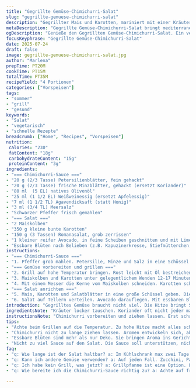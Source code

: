 ```yaml
---
title: "Gegrillte Gemüse-Chimichurri-Salat"
slug: "gegrillte-gemuese-chimichurri-salat"
description: "Gegrillter Mais und Karotten, mariniert mit einer Kräutersauce aus Petersilie, Koriander, Olivenöl, Apfelessig und einem Hauch Agavendicksaft. Dazu Romana-Salat und Avocado. Mit essbaren Blüten dekoriert. Vegetarisch, glutenfrei, laktosefrei, ohne Nüsse und Eier. Eine frische, würzige Vorspeise mit einer mediterranen Note. Schnell zubereitet und flexibel im Gemüseanteil."
metaDescription: "Gegrillte Gemüse-Chimichurri-Salat bringt mediterranen Geschmack auf den Tisch. Frisches Gemüse, einfache Zubereitung. Perfekt für den Sommer."
ogDescription: "Genieße den Gegrillten Gemüse-Chimichurri-Salat. Ein vegetarisches Gericht voller Aromen. Ideal für heiße Tage und gesellige Anlässe."
focusKeyphrase: "Gegrillte Gemüse-Chimichurri-Salat"
date: 2025-07-24
draft: false
image: gegrillte-gemuese-chimichurri-salat.jpg
author: "Marlena"
prepTime: PT20M
cookTime: PT15M
totalTime: PT35M
recipeYield: "4 Portionen"
categories: ["Vorspeisen"]
tags:
- "sommer"
- "grill"
- "gesund"
keywords:
- "Salat"
- "vegetarisch"
- "schnelle Rezepte"
breadcrumb: ["Home", "Recipes", "Vorspeisen"]
nutrition: 
 calories: "230"
 fatContent: "18g"
 carbohydrateContent: "15g"
 proteinContent: "3g"
ingredients:
- "=== Chimichurri-Sauce ==="
- "20 g (2/3 Tasse) Petersilienblätter, fein gehackt"
- "20 g (2/3 Tasse) frische Minzblätter, gehackt (ersetzt Koriander)"
- "80 ml  (5 EL) natives Olivenöl"
- "25 ml (1 1/2 EL) Weißweinessig (ersetzt Apfelessig)"
- "7 ml (1 1/2 TL) Agavendicksaft (statt Honig)"
- "3 ml (3/4 TL) Meersalz"
- "Schwarzer Pfeffer frisch gemahlen"
- "=== Salat ==="
- "2 Maiskolben"
- "350 g kleine bunte Karotten"
- "150 g (3 Tassen) Romanasalat, grob zerrissen"
- "1 kleiner reifer Avocado, in feine Scheiben geschnitten und mit Limettensaft beträufelt"
- "Essbare Blüten nach Belieben (z.B. Kapuzinerkresse, Stiefmütterchen, Ringelblumen)"
instructions:
- "=== Chimichurri-Sauce ==="
- "1. Pfeffer grob mahlen. Petersilie, Minze und Salz in eine Schüssel geben. Öl, Essig, Agavendicksaft dazu. Zusammen mit Pfeffer verrühren. Beiseitestellen, damit die Aromen sich vermischen."
- "=== Gemüse vorbereiten und grillen ==="
- "2. Grill auf hohe Temperatur bringen. Rost leicht mit Öl bestreichen, damit nichts klebt."
- "3. Maiskolben und Karotten unter gelegentlichem Wenden 12-17 Minuten grillen. Die Karotten der Länge nach halbieren, damit sie gleichmäßiger garen und nicht verbrennen. Der Mais wird leicht karamellisiert. Danach abkühlen lassen."
- "4. Mit einem Messer die Kerne vom Maiskolben schneiden. Karotten schräg in Scheiben schneiden."
- "=== Salat anrichten ==="
- "5. Mais, Karotten und Salatblätter in eine große Schüssel geben. Die Hälfte der Chimichurri-Sauce unterheben. Abschmecken, wer mag salzen oder mehr Essig hinzufügen."
- "6. Salat auf Tellern verteilen. Avocado darauflegen. Mit essbaren Blüten bestreuen. Restliche Sauce dazu servieren."
introduction: "Gegrilltes Gemüse braucht nicht viel. Die Hitze bringt Süße raus, Röstaromen machen das knackige Gemüse interessant. Chimichurri, aber nicht klassisch, eher frisch mit Minze statt Koriander. Einfach das, was da ist. Limette passt zur Avocado. Salz nicht zu sparsam, aber auch nicht zu viel. Essbare Blüten pur, bunt. Macht aus der Schale einen Hingucker. Kohlrabi geht auch, wenn gerade da. Aufpassen beim Grill, schnell schwarz. Sojasauce? Fehl am Platz. Balsamico nicht notwendig, Essig braucht Klarheit. Knusprig, cremig, frisch. Sommer in der Schüssel."
ingredientsNote: "Kräuter locker tauschen. Koriander oft nicht jeder mag, Minze bringt Frische ohne Schärfe. Essig variieren, am besten mild und nicht zu süß. Agavendicksaft statt Honig für eine vegane Variante. Karotten und Mais gehören gegrillt, die Karotten halbieren oder dritteln, damit sie gar werden und nicht verbrennen. Avocado reif nehmen, Limettensaft schützt vor Braunwerden. Essbare Blüten nicht nur Zierde, auch Aroma. Für mehr Crunch kann klein geschnittene Gurke rein oder geröstete Kichererbsen oben drauf. Gute Olivenöle nehmen, am besten jemand gutes aus der Region. Olivenölsorte probieren, mal fruchtig, mal wieder nussig. Der Salat ist sehr wandelbar, je nach Saison. Mais durch Zucchini ersetzen, wenn im Sommer gerade keine frischen Maiskolben? Machbar. Wichtig: Sauce nicht zu viel, sonst erdrückt sie das Gemüse."
instructionsNote: "Chimichurri vorbereiten und ziehen lassen. Erst scharf an den Grill, Morailles-alles wird durch die Hitze süßer. Karotten kleinere Stücke schneiden, damit sie gar werden in der Kürze. Für mehr Aroma kann man die Karotten auch mit Kreuzkümmel bestreuen vor dem Grillen, aber nicht zu viel. Nach dem Grillen kurz abkühlen lassen, sonst verkocht der Salat später durch die Wärme. Avocado erst kurz vor dem Servieren dazugeben, sonst wird sie matschig oder braun. Blüten als letzte Zutat, vorsichtig mit Hantieren, zerdrücken oder zerreißen leicht bei Essblüten. Salat gut mischen, nicht zu viel Sauce, sonst wird er matschig. Reste vom Chimichurri eignet sich auch zum Dippen oder für gegrilltes Brot. Grillzeit je nach Hitzequelle anpassen. Wenn keine Grillsaison, geht auch eine Grillpfanne, dann etwas länger warten, bis sie Farbe bekommt. Mehr als eine Salatportion pro Person rechnen, schnell macht der Hunger mehr. Pfeffer frisch mahlen, Salz gut dosieren. Die Sauce trocken lagern, Gewürze frisch halten."
tips:
- "Achte beim Grillen auf die Temperatur. Zu hohe Hitze macht alles schnell schwarz. Mais sollte leicht karamellisiert sein. Karotten gut schneiden, damit sie gleichmäßig gar werden. Abkühlen lassen nach dem Grillen. Ansonsten wird der Salat matschig. Limette schützt Avocado vor Braunwerden. Multikulturelle Küche bringt Freude. Variiere die Kräuter, je nach Verfügbarkeit."
- "Chimichurri nicht zu lange ziehen lassen. Aromen entwickeln sich, aber nicht übertreiben. Frisch gemahlener Pfeffer gibt Intensität. Olivenöl ist wichtig. Qualität zählt. Versuche verschiedene Sorten. Mit Essig dosieren. Jeder hat einen anderen Geschmack. Balsamico ist nicht nötig. Immer wieder nach Geschmack anpassen."
- "Essbare Blüten sind mehr als nur Deko. Sie bringen Aroma ins Gericht. Kapuzinerkresse ist scharf, aber einzigartig. Voller Geschmack. Berücksichtige die Saison. Diverse Gemüsesorten verwenden. Zucchini im Sommer? Oder Kohlrabi? Kreativität ist gefragt. Karotten können auch mit anderen Gewürzen experimentiert werden. So vielfältig."
- "Nicht zu viel Sauce auf den Salat. Die Sauce soll unterstützen, nicht erdrücken. Zu viel macht das Gericht schwer. Praxistipp: Reste von der Chimichurri-Sauce gut aufbewahren. Als Dip perfekt für Brot oder Gemüse. Achte auf Grillzeit. Kommt ganz auf die Hitze an. Mit Grillpfanne geht das auch. Muss man anpassen. Wenn weniger Zeit, Karotten kleiner schneiden."
faq:
- "q: Wie lange ist der Salat haltbar? a: Im Kühlschrank max zwei Tage. Frisches Gemüse zieht Feuchtigkeit. Vor allem Avocado wird schnell matschig. Essbare Blüten sind schnell vergänglich. Darum erst kurz vorher hinzufügen oder ganz weglassen."
- "q: Kann ich andere Gemüse verwenden? a: Auf jeden Fall. Zucchini, Paprika oder Aubergine. Alles geht. Saisonale Möglichkeiten nutzen. Es macht den Salat abwechslungsreich. Verändere die Textur und den Geschmack je nach Auswahl. Karotten und Mais sind klassisch, aber nicht die einzigen."
- "q: Ich habe kein Grill, was jetzt? a: Grillpfanne ist eine Option. Länger warten, bis sie Farbe zeigen. Stadion geht auch im Ofen. Die Funktion der Hitze bleibt gleich. Küche bleibt flexibel. Thermisch garen ist auch möglich. Keine Ausreden."
- "q: Wie bereite ich die Chimichurri-Sauce richtig zu? a: Achte auf frische Kräuter. Pfeffer vorher mahlen. Öl und Essig gut mischen. Lass sie ziehen für mehr Geschmack. Bei Bedarf mit Salz und Pfeffer nachjustieren. Experimentiere mit der Säure."

---
```

